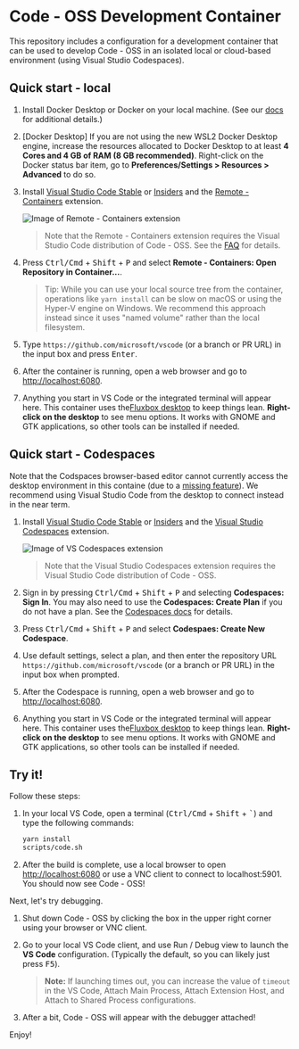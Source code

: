 # Code - OSS Development Container

This repository includes a configuration for a development container that can be used to develop Code - OSS in an isolated local or cloud-based environment (using Visual Studio Codespaces).

## Quick start - local

1. Install Docker Desktop or Docker on your local machine. (See our [docs](https://aka.ms/vscode-remote/containers/getting-started) for additional details.)

2. [Docker Desktop] If you are not using the new WSL2 Docker Desktop engine, increase the resources allocated to Docker Desktop to at least **4 Cores and 4 GB of RAM (8 GB recommended)**. Right-click on the Docker status bar item, go to **Preferences/Settings > Resources > Advanced** to do so.

3. Install [Visual Studio Code Stable](https://code.visualstudio.com/) or [Insiders](https://code.visualstudio.com/insiders/) and the [Remote - Containers](https://aka.ms/vscode-remote/download/containers) extension.

    ![Image of Remote - Containers extension](https://microsoft.github.io/vscode-remote-release/images/remote-containers-extn.png)

    > Note that the Remote - Containers extension requires the Visual Studio Code distribution of Code - OSS. See the [FAQ](https://aka.ms/vscode-remote/faq/license) for details.

4. Press <kbd>Ctrl/Cmd</kbd> + <kbd>Shift</kbd> + <kbd>P</kbd> and select **Remote - Containers: Open Repository in Container...**.

    > Tip: While you can use your local source tree from the container, operations like `yarn install` can be slow on macOS or using the Hyper-V engine on Windows. We recommend this approach instead since it uses "named volume" rather than the local filesystem.

5. Type `https://github.com/microsoft/vscode` (or a branch or PR URL) in the input box and press <kbd>Enter</kbd>.

6. After the container is running, open a web browser and go to [http://localhost:6080](http://localhost:6080).

7. Anything you start in VS Code or the integrated terminal will appear here. This container uses the[Fluxbox desktop](http://fluxbox.org/) to keep things lean. **Right-click on the desktop** to see menu options. It works with GNOME and GTK applications, so other tools can be installed if needed.

## Quick start - Codespaces

Note that the Codspaces browser-based editor cannot currently access the desktop environment in this containe (due to a [missing feature](https://github.com/MicrosoftDocs/vsonline/issues/117)). We recommend using Visual Studio Code from the desktop to connect instead in the near term.

1. Install [Visual Studio Code Stable](https://code.visualstudio.com/) or [Insiders](https://code.visualstudio.com/insiders/) and the [Visual Studio Codespaces](https://aka.ms/vscs-ext-vscode) extension.

    ![Image of VS Codespaces extension](https://microsoft.github.io/vscode-remote-release/images/codespaces-extn.png)

    > Note that the Visual Studio Codespaces extension requires the Visual Studio Code distribution of Code - OSS.

2. Sign in by pressing <kbd>Ctrl/Cmd</kbd> + <kbd>Shift</kbd> + <kbd>P</kbd> and selecting **Codespaces: Sign In**. You may also need to use the **Codespaces: Create Plan** if you do not have a plan. See the [Codespaces docs](https://aka.ms/vso-docs/vscode) for details.

3. Press <kbd>Ctrl/Cmd</kbd> + <kbd>Shift</kbd> + <kbd>P</kbd> and select **Codespaes: Create New Codespace**.

4. Use default settings, select a plan, and then enter the repository URL `https://github.com/microsoft/vscode` (or a branch or PR URL) in the input box when prompted.

5. After the Codespace is running, open a web browser and go to [http://localhost:6080](http://localhost:6080).

6. Anything you start in VS Code or the integrated terminal will appear here. This container uses the[Fluxbox desktop](http://fluxbox.org/) to keep things lean. **Right-click on the desktop** to see menu options. It works with GNOME and GTK applications, so other tools can be installed if needed.

## Try it!

Follow these steps:

1. In your local VS Code, open a terminal (<kbd>Ctrl/Cmd</kbd> + <kbd>Shift</kbd> + <kbd>\`</kbd>) and type the following commands:

    ```bash
    yarn install
    scripts/code.sh
    ```

2. After the build is complete, use a local browser to open [http://localhost:6080](http://localhost:6080) or use a VNC client to connect to localhost:5901. You should now see Code - OSS!

Next, let's try debugging.

1. Shut down Code - OSS by clicking the box in the upper right corner using your browser or VNC client.

2. Go to your local VS Code client, and use Run / Debug view to launch the **VS Code** configuration. (Typically the default, so you can likely just press <kbd>F5</kbd>).

    > **Note:** If launching times out, you can increase the value of `timeout` in the VS Code, Attach Main Process, Attach Extension Host, and Attach to Shared Process configurations.

3. After a bit, Code - OSS will appear with the debugger attached!

Enjoy!
